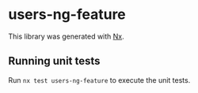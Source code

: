 # users-ng-feature

This library was generated with [Nx](https://nx.dev).

## Running unit tests

Run `nx test users-ng-feature` to execute the unit tests.

